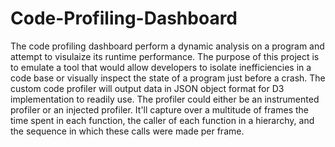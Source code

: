 # Code-Profiling-Dashboard
The code profiling dashboard perform a dynamic analysis on a program and attempt to visulaize its runtime performance. The purpose of this project is to emulate a tool that would allow developers to isolate inefficiencies in a code base or visually inspect the state of a program just before a crash.  The custom code profiler will output data in JSON object format for D3 implementation to readily use. The profiler could either be an instrumented profiler or an injected profiler. It'll capture over a multitude of frames the time spent in each function, the caller of each function in a hierarchy, and the sequence in which these calls were made per frame.
